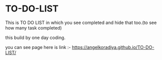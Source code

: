 # TO-DO-LIST
This is TO DO LIST 
in which you see completed and hide that too.(to see how many task completed)

this build by one day coding.

you can see page here is link :- https://angelkoradiya.github.io/TO-DO-LIST/
